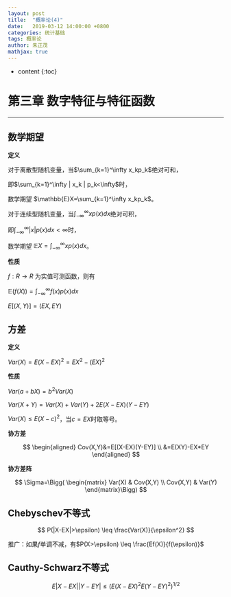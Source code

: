 ```yaml
---
layout: post
title:  "概率论(4)"
date:   2019-03-12 14:00:00 +0800
categories: 统计基础
tags: 概率论
author: 朱正茂
mathjax: true
---
```

* content
{:toc}


# 第三章 数字特征与特征函数






---
## 数学期望

**定义**

对于离散型随机变量，当$\sum_{k=1}^\infty x_kp_k$绝对可和，

即$\sum_{k=1}^\infty | x_k | p_k<\infty$时，

数学期望 $\mathbb{E}X=\sum_{k=1}^\infty x_kp_k$。

对于连续型随机变量，当$\int_{-\infty}^\infty xp(x)dx$绝对可积，

即$\int_{-\infty}^\infty | x | p(x)dx<\infty$时，

数学期望 $\mathbb{E}X=\int_{-\infty}^\infty xp(x)dx$。

**性质**

$f:R\to R$ 为实值可测函数，则有

$\mathbb{E}(f(X))=\int_{-\infty}^\infty f(x)p(x)dx$ 

$E[(X,Y)]=(EX,EY)$

## 方差

**定义**

$Var(X)=E(X-EX)^2=EX^2-(EX)^2$

**性质**

$Var(a+bX)=b^2 Var(X)$

$Var(X+Y)=Var(X)+Var(Y)+2E(X-EX)(Y-EY)$

$Var(X)\leq E(X-c)^2$，当$c=EX$时取等号。

**协方差**

$$
\begin{aligned}
Cov(X,Y)&=E[(X-EX)(Y-EY)] \\
&=E(XY)-EX*EY
\end{aligned}
$$

**协方差阵**

$$
\Sigma=\Bigg( \begin{matrix}
Var(X) & Cov(X,Y) \\
Cov(X,Y) & Var(Y)  
\end{matrix}\Bigg)
$$

## Chebyschev不等式

$$
P(|X-EX|>\epsilon) \leq \frac{Var(X)}{\epsilon^2}
$$

推广：如果$f$单调不减，有$P(X>\epsilon) \leq \frac{Ef(X)}{f(\epsilon)}$

## Cauthy-Schwarz不等式

$$
E|X-EX||Y-EY| \leq (E(X-EX)^2 E(Y-EY)^2)^{1/2}
$$















